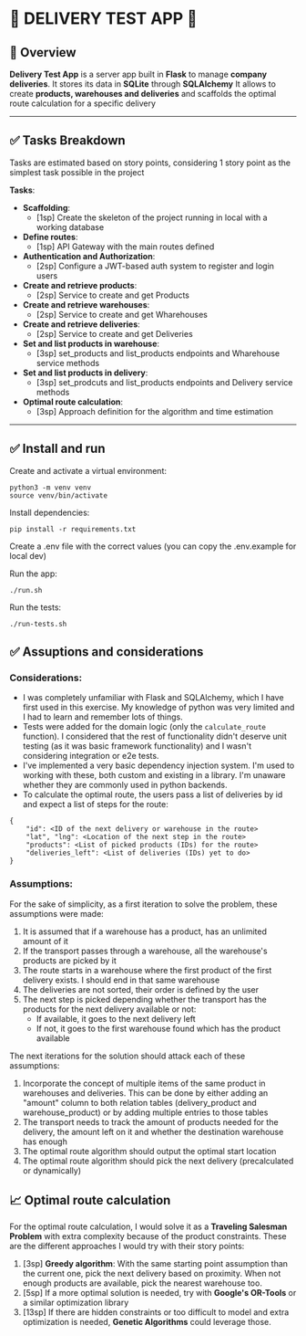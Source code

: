 # 🚀 **DELIVERY TEST APP** 🚀

## 🌟 **Overview**

**Delivery Test App** is a server app built in **Flask** to manage **company deliveries**. It stores its data in **SQLite** through **SQLAlchemy**
It allows to create **products, warehouses and deliveries** and scaffolds the optimal route calculation for a specific delivery

---

## ✅ **Tasks Breakdown**

Tasks are estimated based on story points, considering 1 story point as the simplest task possible in the project

**Tasks**:

- **Scaffolding**:
  - [1sp] Create the skeleton of the project running in local with a working database
- **Define routes**:
  - [1sp] API Gateway with the main routes defined
- **Authentication and Authorization**:
  - [2sp] Configure a JWT-based auth system to register and login users
- **Create and retrieve products**:
  - [2sp] Service to create and get Products
- **Create and retrieve warehouses**:
  - [2sp] Service to create and get Wharehouses
- **Create and retrieve deliveries**:
  - [2sp] Service to create and get Deliveries
- **Set and list products in warehouse**:
  - [3sp] set_products and list_products endpoints and Wharehouse service methods
- **Set and list products in delivery**:
  - [3sp] set_prodcuts and list_products endpoints and Delivery service methods
- **Optimal route calculation**:
  - [3sp] Approach definition for the algorithm and time estimation

---

## ✅ **Install and run**

Create and activate a virtual environment:

```console
python3 -m venv venv
source venv/bin/activate
```

Install dependencies:

```console
pip install -r requirements.txt
```

Create a .env file with the correct values (you can copy the .env.example for local dev)

Run the app:

```console
./run.sh
```

Run the tests:

```console
./run-tests.sh
```

## ✅ **Assuptions and considerations**

### Considerations:

- I was completely unfamiliar with Flask and SQLAlchemy, which I have first used in this exercise. My knowledge of python was very limited and I had to learn and remember lots of things.
- Tests were added for the domain logic (only the `calculate_route` function). I considered that the rest of functionality didn't deserve unit testing (as it was basic framework functionality) and I wasn't considering integration or e2e tests.
- I've implemented a very basic dependency injection system. I'm used to working with these, both custom and existing in a library. I'm unaware whether they are commonly used in python backends.
- To calculate the optimal route, the users pass a list of deliveries by id and expect a list of steps for the route:

```
{
    "id": <ID of the next delivery or warehouse in the route>
    "lat", "lng": <Location of the next step in the route>
    "products": <List of picked products (IDs) for the route>
    "deliveries_left": <List of deliveries (IDs) yet to do>
}
```

### Assumptions:

For the sake of simplicity, as a first iteration to solve the problem, these assumptions were made:

1. It is assumed that if a warehouse has a product, has an unlimited amount of it
2. If the transport passes through a warehouse, all the warehouse's products are picked by it
3. The route starts in a warehouse where the first product of the first delivery exists. I should end in that same warehouse
4. The deliveries are not sorted, their order is defined by the user
5. The next step is picked depending whether the transport has the products for the next delivery available or not:
   - If available, it goes to the next delivery left
   - If not, it goes to the first warehouse found which has the product available

The next iterations for the solution should attack each of these assumptions:

1. Incorporate the concept of multiple items of the same product in warehouses and deliveries.
   This can be done by either adding an "amount" column to both relation tables (delivery_product and warehouse_product) or by adding multiple entries to those tables
2. The transport needs to track the amount of products needed for the delivery, the amount left on it and whether the destination warehouse has enough
3. The optimal route algorithm should output the optimal start location
4. The optimal route algorithm should pick the next delivery (precalculated or dynamically)

## 📈 **Optimal route calculation**

For the optimal route calculation, I would solve it as a **Traveling Salesman Problem** with extra complexity because of the product constraints. These are the different approaches I would try with their story points:

1. [3sp] **Greedy algorithm**: With the same starting point assumption than the current one, pick the next delivery based on proximity. When not enough products are available, pick the nearest warehouse too.
2. [5sp] If a more optimal solution is needed, try with **Google's OR-Tools** or a similar optimization library
3. [13sp] If there are hidden constraints or too difficult to model and extra optimization is needed, **Genetic Algorithms** could leverage those.
